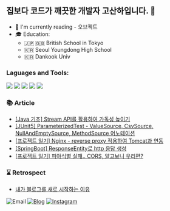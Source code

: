 ## 집보다 코드가 깨끗한 개발자 고산하입니다. 👋
- 📖 I'm currently reading - 오브젝트
- 🎓 Education: 
    - 🇯🇵 🇬🇧 British School in Tokyo
    - 🇰🇷 Seoul Youngdong High School
    - 🇰🇷 Dankook Univ


### Laguages and Tools:


<img src="https://img.shields.io/badge/Java-007396?style=flat-square&logo=Java&logoColor=white"/> <img src="https://img.shields.io/badge/Spring Boot-6DB33F?style=flat-square&logo=Spring Boot&logoColor=white"/> <img src="https://img.shields.io/badge/JUnit5-25A162?style=flat-square&logo=JUnit5&logoColor=white"/> <img src="https://img.shields.io/badge/MySQL-4479A1?style=flat-square&logo=MySQL&logoColor=white"/> <img src="https://img.shields.io/badge/Git-F05032?style=flat-square&logo=Git&logoColor=white"/>


### 📚 Article
<!-- BLOG-POST-LIST:START -->
- [[Java 기초] Stream API를 활용하여 가독성 높이기](https://headf1rst.github.io/java/javaStudy-18/)
- [[JUnit5] ParameterizedTest - ValueSource, CsvSource, NullAndEmptySource, MethodSource 어노테이션](https://headf1rst.github.io/spring/parameterized/)
- [[프로젝트 일기] Nginx - reverse proxy 적용하여 Tomcat과 연동](https://headf1rst.github.io/infra/nginx/)
- [[SpringBoot] ResponseEntity로 http 응답 생성](https://headf1rst.github.io/spring/response-entity/)
- [[프로젝트 일기] 피아식별 실패.. CORS, 알고보니 우리편?](https://headf1rst.github.io/spring/cors/)
<!-- BLOG-POST-LIST:END -->

### ⌛️ Retrospect
- [내가 블로그를 새로 시작하는 이유](https://headf1rst.github.io/TIL/start-new-blog)

![Email](https://img.shields.io/badge/sanha0498@gmail.com-red?logo=gmail&logoColor=fff) [![Blog](https://img.shields.io/badge/TIL-https://headf1rst.github.io/TIL/-%23333?labelColor=%23aaa)](https://headf1rst.github.io/TIL/) [![Instagram](https://img.shields.io/badge/instagram-E4405F?style=flat-square&logo=instagram&logoColor=white)](https://www.instagram.com/sanha.io)

[website]: https://headf1rst.github.io/TIL/
[instagram]: https://www.instagram.com/sanha.io
[email]: sanha0498@gmail.com
